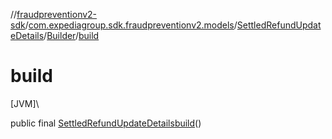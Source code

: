 //[fraudpreventionv2-sdk](../../../../index.md)/[com.expediagroup.sdk.fraudpreventionv2.models](../../index.md)/[SettledRefundUpdateDetails](../index.md)/[Builder](index.md)/[build](build.md)

# build

[JVM]\

public final [SettledRefundUpdateDetails](../index.md)[build](build.md)()
